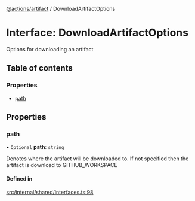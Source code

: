 [@actions/artifact](../README.md) / DownloadArtifactOptions

# Interface: DownloadArtifactOptions

Options for downloading an artifact

## Table of contents

### Properties

- [path](DownloadArtifactOptions.md#path)

## Properties

### path

• `Optional` **path**: `string`

Denotes where the artifact will be downloaded to. If not specified then the artifact is download to GITHUB_WORKSPACE

#### Defined in

[src/internal/shared/interfaces.ts:98](https://github.com/actions/toolkit/blob/daf23ba/packages/artifact/src/internal/shared/interfaces.ts#L98)
